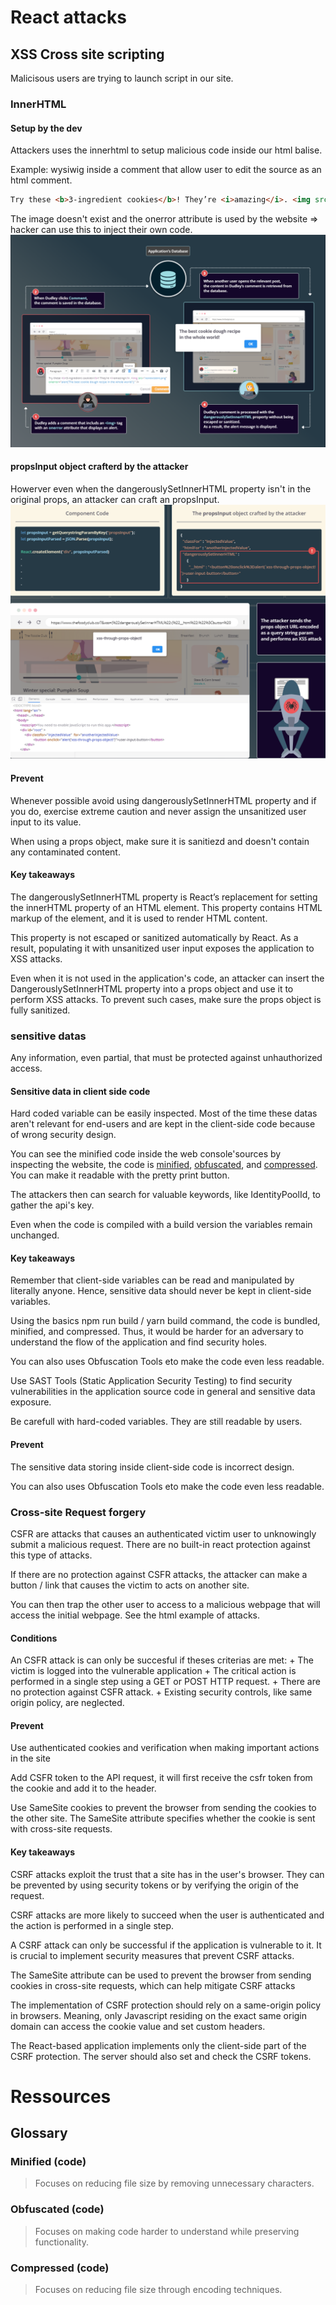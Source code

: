 # React attacks 

## XSS Cross site scripting

Malicisous users are trying to launch script in our site.



### InnerHTML

#### Setup by the dev
Attackers uses the innerhtml to setup malicious code inside our html balise.

Example: wysiwig inside a comment that allow user to edit the source as an html comment. 
```html
Try these <b>3-ingredient cookies</b>! They’re <i>amazing</i>. <img src="nonexistent.png" onerror="alert('this script is launched by the site');" /> 
```
The image doesn't exist and the onerror attribute is used by the website => hacker can use this to inject their own code.
![schemaSummarize][xssAttackInsideInnerHtml]

#### propsInput object crafterd by the attacker

Howerver even when the dangerouslySetInnerHTML property isn't in the original props, an attacker can craft an propsInput.
![schemaSummarize][propsCrafted]

#### Prevent

Whenever possible avoid using dangerouslySetInnerHTML property and if you do, exercise extreme caution and never assign the unsanitized user input to its value.

When using a props object, make sure it is sanitiezd and doesn't contain any contaminated content.

#### Key takeaways

The dangerouslySetInnerHTML property is React’s replacement for setting the innerHTML property of an HTML element. This property contains HTML markup of the element, and it is used to render HTML content.

This property is not escaped or sanitized automatically by React. As a result, populating it with unsanitized user input exposes the application to XSS attacks.

Even when it is not used in the application's code, an attacker can insert the DangerouslySetInnerHTML property into a props object and use it to perform XSS attacks. To prevent such cases, make sure the props object is fully sanitized.



### sensitive datas

Any information, even partial, that must be protected against unhauthorized access.

#### Sensitive data in client side code
Hard coded variable can be easily inspected. Most of the time these datas aren't relevant for end-users and are kept in the client-side code because of wrong security design.

You can see the minified code inside the web console'sources by inspecting the website, the code is [minified](#minified), [obfuscated](#obfuscated), and [compressed](#compressed). You can make it readable with the pretty print button.

The attackers then can search for valuable keywords, like IdentityPoolId, to gather the api's key.

Even when the code is compiled with a build version the variables remain unchanged.

#### Key takeaways

Remember that client-side variables can be read and manipulated by literally anyone. Hence, sensitive data should never be kept in client-side variables.

Using the basics npm run build / yarn build command, the code is bundled, minified, and compressed. Thus, it would be harder for an adversary to understand the flow of the application and find security holes.

You can also uses Obfuscation Tools eto make the code even less readable.

Use SAST Tools (Static Application Security Testing) to find security vulnerabilities in the application source code in general and sensitive data exposure.

Be carefull with hard-coded variables. They are still readable by users.

#### Prevent

The sensitive data storing inside client-side code is incorrect design.

You can also uses Obfuscation Tools eto make the code even less readable.


### Cross-site Request forgery

CSFR are attacks that causes an authenticated victim user to unknowingly submit a malicious request. There are no built-in react protection against this type of attacks.

If there are no protection against CSFR attacks, the attacker can make a button / link that causes the victim to acts on another site.

You can then trap the other user to access to a malicious webpage that will access the initial webpage. <link to do> See the html example of attacks.

#### Conditions

An CSFR attack is can only be succesful if theses criterias are met:
    + The victim is logged into the vulnerable application
    + The critical action is performed in a single step using a GET or POST HTTP request.
    + There are no protection against CSFR attack.
    + Existing security controls, like same origin policy, are neglected.


#### Prevent

Use authenticated cookies and verification when making important actions in the site

Add CSFR token to the API request, it will first receive the csfr token from the cookie and add it to the header.

Use SameSite cookies to prevent the browser from sending the cookies to the other site. The SameSite attribute specifies whether the cookie is sent with cross-site requests.

#### Key takeaways

CSRF attacks exploit the trust that a site has in the user's browser. They can be prevented by using security tokens or by verifying the origin of the request.

CSRF attacks are more likely to succeed when the user is authenticated and the action is performed in a single step.

A CSRF attack can only be successful if the application is vulnerable to it. It is crucial to implement security measures that prevent CSRF attacks.

The SameSite attribute can be used to prevent the browser from sending cookies in cross-site requests, which can help mitigate CSRF attacks

The implementation of CSRF protection should rely on a same-origin policy in browsers. Meaning, only Javascript residing on the exact same origin domain can access the cookie value and set custom headers.

The React-based application implements only the client-side part of the CSRF protection. The server should also set and check the CSRF tokens. 

# Ressources
<!-- Images list -->

[xssAttackInsideInnerHtml]: ../../../assets/images/react_innerhtml_image_1.png
[propsCrafted]: ../../../assets/images/react_inner_html_props_crafted.png

## Glossary

### Minified (code)
> Focuses on reducing file size by removing unnecessary characters.

### Obfuscated (code)
> Focuses on making code harder to understand while preserving functionality.

### Compressed (code)
> Focuses on reducing file size through encoding techniques.